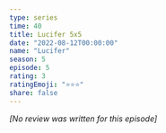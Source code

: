 ```yaml
---
type: series
time: 40
title: Lucifer 5x5
date: "2022-08-12T00:00:00"
name: "Lucifer"
season: 5
episode: 5
rating: 3
ratingEmoji: "⭐️⭐️⭐️"
share: false
---
```


*[No review was written for this episode]*
